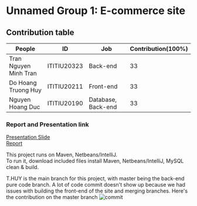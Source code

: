 # Unnamed Group 1: E-commerce site
## Contribution table
| People | ID | Job | Contribution(100%)
| ------ | ------ | ------ | ------ |
| Tran Nguyen Minh Tran | ITITIU20323 |Back-end|33
| Do Hoang Truong Huy | ITITIU20211 |Front-end|33
| Nguyen Hoang Duc | ITITIU20190 |Database, Back-end|33

### Report and Presentation link
[Presentation Slide](https://www.canva.com/design/DAGINE2eHVw/Xpr_fM1JXyxia_sAi3qksA/edit)  
[Report](https://drive.google.com/file/d/1ZKrGcRH6ShuqDN-GmRLpSamMx4Pl72HF/view?usp=sharing)

This project runs on Maven, Netbeans/IntelliJ.  
To run it, download included files install Maven, Netbeans/IntelliJ, MySQL clean & build.    

T.HUY is the main branch for this project, with master being the back-end pure code branch.
A lot of code commit doesn't show up because we had issues with building the front-end of the site and merging branches.
Here's the contribution on the master branch 
![commit](https://github.com/MinhTranITITIU20323/Project-WAD/assets/91869225/1479beff-02c6-4afd-90ba-71c27cfbb062)

